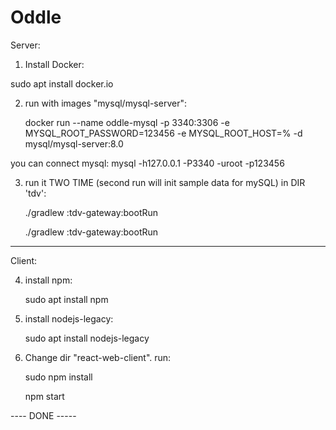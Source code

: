 # Oddle

Server:
1. Install Docker:

sudo apt install docker.io

2. run with images "mysql/mysql-server":

	docker run --name oddle-mysql -p 3340:3306 -e MYSQL_ROOT_PASSWORD=123456 -e MYSQL_ROOT_HOST=% -d mysql/mysql-server:8.0

you can connect mysql: 
	mysql -h127.0.0.1 -P3340 -uroot -p123456

3. run it TWO TIME (second run will init sample data for mySQL) in DIR 'tdv': 

	./gradlew :tdv-gateway:bootRun
	
	./gradlew :tdv-gateway:bootRun

------------
Client:

4. install npm:

	sudo apt install npm

5. install nodejs-legacy:

	sudo apt install nodejs-legacy

6. Change dir "react-web-client". run:

	sudo npm install
	
	npm start

---- DONE -----
